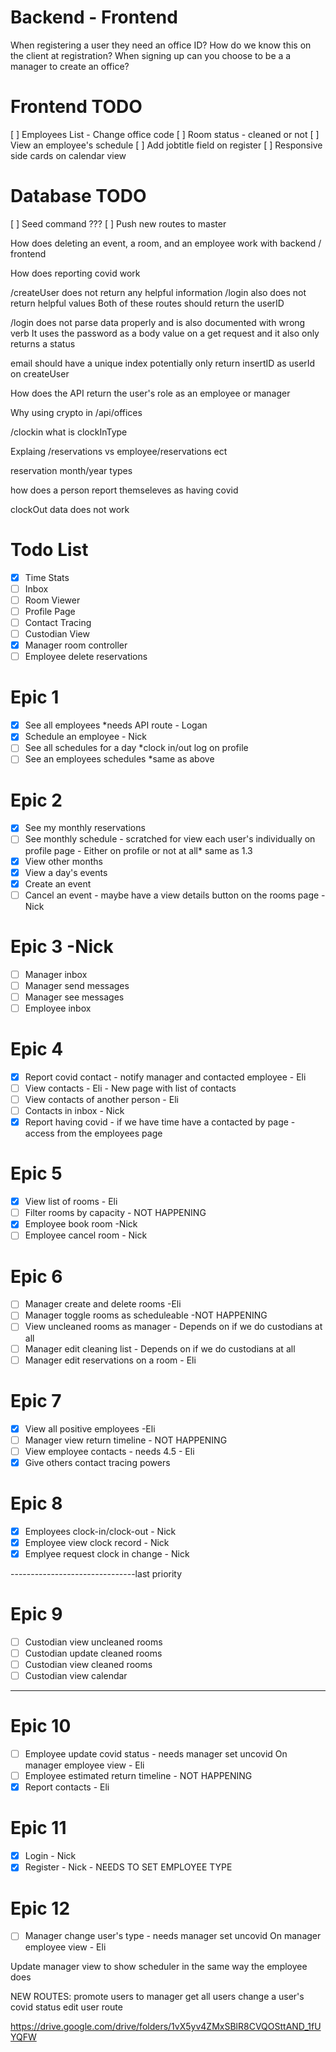 # Backend - Frontend

When registering a user they need an office ID? How do we know this on the client at registration?
When signing up can you choose to be a a manager to create an office?

# Frontend TODO

[ ] Employees List - Change office code
[ ] Room status - cleaned or not
[ ] View an employee's schedule
[ ] Add jobtitle field on register
[ ] Responsive side cards on calendar view

# Database TODO

[ ] Seed command ???
[ ] Push new routes to master

How does deleting an event, a room, and an employee work with backend / frontend

How does reporting covid work

/createUser does not return any helpful information
/login also does not return helpful values
Both of these routes should return the userID

/login does not parse data properly and is also documented with wrong verb
It uses the password as a body value on a get request and it also only returns a status

email should have a unique index
potentially only return insertID as userId on createUser

How does the API return the user's role as an employee or manager

Why using crypto in /api/offices

/clockin
what is clockInType

Explaing /reservations vs employee/reservations ect

reservation month/year types

how does a person report themseleves as having covid

clockOut data does not work

# Todo List

- [x] Time Stats
- [ ] Inbox
- [ ] Room Viewer
- [ ] Profile Page
- [ ] Contact Tracing
- [ ] Custodian View
- [x] Manager room controller
- [ ] Employee delete reservations

# Epic 1

- [x] See all employees \*needs API route - Logan
- [x] Schedule an employee - Nick
- [ ] See all schedules for a day \*clock in/out log on profile
- [ ] See an employees schedules \*same as above

# Epic 2

- [x] See my monthly reservations
- [ ] See monthly schedule - scratched for view each user's individually on profile page - Either on profile or not at all\* same as 1.3
- [x] View other months
- [x] View a day's events
- [x] Create an event
- [ ] Cancel an event - maybe have a view details button on the rooms page - Nick

# Epic 3 -Nick

- [ ] Manager inbox
- [ ] Manager send messages
- [ ] Manager see messages
- [ ] Employee inbox

# Epic 4

- [x] Report covid contact - notify manager and contacted employee - Eli
- [ ] View contacts - Eli - New page with list of contacts
- [ ] View contacts of another person - Eli
- [ ] Contacts in inbox - Nick
- [x] Report having covid - if we have time have a contacted by page - access from the employees page

# Epic 5

- [x] View list of rooms - Eli
- [ ] Filter rooms by capacity - NOT HAPPENING
- [x] Employee book room -Nick
- [ ] Employee cancel room - Nick

# Epic 6

- [ ] Manager create and delete rooms -Eli
- [ ] Manager toggle rooms as scheduleable -NOT HAPPENING
- [ ] View uncleaned rooms as manager - Depends on if we do custodians at all
- [ ] Manager edit cleaning list - Depends on if we do custodians at all
- [ ] Manager edit reservations on a room - Eli

# Epic 7

- [x] View all positive employees -Eli
- [ ] Manager view return timeline - NOT HAPPENING
- [ ] View employee contacts - needs 4.5 - Eli
- [x] Give others contact tracing powers

# Epic 8

- [x] Employees clock-in/clock-out - Nick
- [x] Employee view clock record - Nick
- [x] Emplyee request clock in change - Nick

-------------------------------last priority

# Epic 9

- [ ] Custodian view uncleaned rooms
- [ ] Custodian update cleaned rooms
- [ ] Custodian view cleaned rooms
- [ ] Custodian view calendar

---

# Epic 10

- [ ] Employee update covid status - needs manager set uncovid On manager employee view - Eli
- [ ] Employee estimated return timeline - NOT HAPPENING
- [x] Report contacts - Eli

# Epic 11

- [x] Login - Nick
- [x] Register - Nick - NEEDS TO SET EMPLOYEE TYPE

# Epic 12

- [ ] Manager change user's type - needs manager set uncovid On manager employee view - Eli

Update manager view to show scheduler in the same way the employee does

NEW ROUTES:
promote users to manager
get all users
change a user's covid status
edit user route

https://drive.google.com/drive/folders/1vX5yv4ZMxSBlR8CVQOSttAND_1fUYQFW
